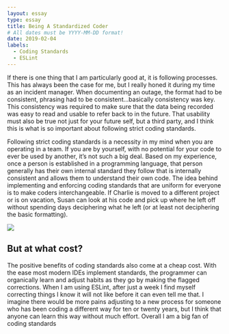 ```yaml
---
layout: essay
type: essay
title: Being A Standardized Coder
# All dates must be YYYY-MM-DD format!
date: 2019-02-04
labels:
  - Coding Standards
  - ESLint
---
```



If there is one thing that I am particularly good at, it is following processes. This has always been the case for me, but I really honed it during my time as an incident manager. When documenting an outage, the format had to be consistent, phrasing had to be consistent...basically consistency was key. This consistency was required to make sure that the data being recorded was easy to read and usable to refer back to in the future. That usability must also be true not just for your future self, but a third party, and I think this is what is so important about following strict coding standards. 

Following strict coding standards is a necessity in my mind when you are operating in a team. If you are by yourself, with no potential for your code to ever be used by another, it’s not such a big deal. Based on my experience, once a person is established in a programming language, that person generally has their own internal standard they follow that is internally consistent and allows them to understand their own code. The idea behind implementing and enforcing coding standards that are uniform for everyone is to make coders interchangeable. If Charlie is moved to a different project or is on vacation, Susan can look at his code and pick up where he left off without spending days deciphering what he left (or at least not deciphering the basic formatting).

<img class="ui large floated image" src="https://imgs.xkcd.com/comics/code_quality.png">

## But at what cost?

The positive benefits of coding standards also come at a cheap cost. With the ease most modern IDEs implement standards, the programmer can organically learn and adjust habits as they go by making the flagged corrections. When I am using ESLint, after just a week I find myself correcting things I know it will not like before it can even tell me that. I imagine there would be more pains adjusting to a new process for someone who has been coding a different way for ten or twenty years, but I think that anyone can learn this way without much effort. Overall I am a big fan of coding standards 
